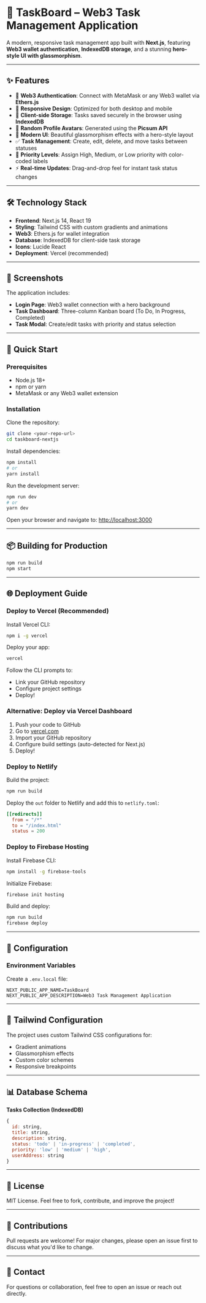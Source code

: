 # 🚀 TaskBoard – Web3 Task Management Application

A modern, responsive task management app built with **Next.js**, featuring **Web3 wallet authentication**, **IndexedDB storage**, and a stunning **hero-style UI with glassmorphism**.

---

## ✨ Features

- 🔐 **Web3 Authentication**: Connect with MetaMask or any Web3 wallet via **Ethers.js**
- 📱 **Responsive Design**: Optimized for both desktop and mobile
- 💾 **Client-side Storage**: Tasks saved securely in the browser using **IndexedDB**
- 👤 **Random Profile Avatars**: Generated using the **Picsum API**
- 🧊 **Modern UI**: Beautiful glassmorphism effects with a hero-style layout
- ✅ **Task Management**: Create, edit, delete, and move tasks between statuses
- 🚦 **Priority Levels**: Assign High, Medium, or Low priority with color-coded labels
- ⚡ **Real-time Updates**: Drag-and-drop feel for instant task status changes

---

## 🛠️ Technology Stack

- **Frontend**: Next.js 14, React 19
- **Styling**: Tailwind CSS with custom gradients and animations
- **Web3**: Ethers.js for wallet integration
- **Database**: IndexedDB for client-side task storage
- **Icons**: Lucide React
- **Deployment**: Vercel (recommended)

---

## 📱 Screenshots

The application includes:

- **Login Page**: Web3 wallet connection with a hero background
- **Task Dashboard**: Three-column Kanban board (To Do, In Progress, Completed)
- **Task Modal**: Create/edit tasks with priority and status selection

---

## 🚀 Quick Start

### Prerequisites

- Node.js 18+
- npm or yarn
- MetaMask or any Web3 wallet extension

### Installation

Clone the repository:

```bash
git clone <your-repo-url>
cd taskboard-nextjs
```

Install dependencies:

```bash
npm install
# or
yarn install
```

Run the development server:

```bash
npm run dev
# or
yarn dev
```

Open your browser and navigate to: [http://localhost:3000](http://localhost:3000)

---

## 📦 Building for Production

```bash
npm run build
npm start
```

---

## 🌐 Deployment Guide

### Deploy to Vercel (Recommended)

Install Vercel CLI:

```bash
npm i -g vercel
```

Deploy your app:

```bash
vercel
```

Follow the CLI prompts to:

- Link your GitHub repository
- Configure project settings
- Deploy!

### Alternative: Deploy via Vercel Dashboard

1. Push your code to GitHub
2. Go to [vercel.com](https://vercel.com)
3. Import your GitHub repository
4. Configure build settings (auto-detected for Next.js)
5. Deploy!

### Deploy to Netlify

Build the project:

```bash
npm run build
```

Deploy the `out` folder to Netlify and add this to `netlify.toml`:

```toml
[[redirects]]
  from = "/*"
  to = "/index.html"
  status = 200
```

### Deploy to Firebase Hosting

Install Firebase CLI:

```bash
npm install -g firebase-tools
```

Initialize Firebase:

```bash
firebase init hosting
```

Build and deploy:

```bash
npm run build
firebase deploy
```

---

## 🔧 Configuration

### Environment Variables

Create a `.env.local` file:

```env
NEXT_PUBLIC_APP_NAME=TaskBoard
NEXT_PUBLIC_APP_DESCRIPTION=Web3 Task Management Application
```

---

## 💅 Tailwind Configuration

The project uses custom Tailwind CSS configurations for:

- Gradient animations
- Glassmorphism effects
- Custom color schemes
- Responsive breakpoints

---

## 📊 Database Schema

**Tasks Collection (IndexedDB)**

```javascript
{
  id: string,
  title: string,
  description: string,
  status: 'todo' | 'in-progress' | 'completed',
  priority: 'low' | 'medium' | 'high',
  userAddress: string
}
```

---

## 📄 License

MIT License. Feel free to fork, contribute, and improve the project!

---

## 🙌 Contributions

Pull requests are welcome! For major changes, please open an issue first to discuss what you'd like to change.

---

## 💬 Contact

For questions or collaboration, feel free to open an issue or reach out directly.